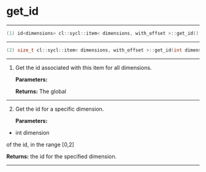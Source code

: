 # get_id

---

```cpp
(1) id<dimensions> cl::sycl::item< dimensions, with_offset >::get_id() const
```

---

```cpp
(2) size_t cl::sycl::item< dimensions, with_offset >::get_id(int dimension) const
```

---

1. Get the id associated with this item for all dimensions. 

   **Parameters:**

   **Returns:** The global 

---

2. Get the id for a specific dimension. 

   **Parameters:**

  * int dimension

   of the id, in the range [0,2] 

   **Returns:** the id for the specified dimension. 

---

